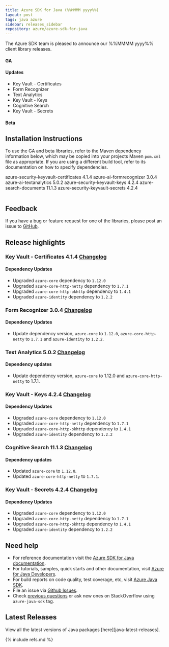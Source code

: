 ```yaml
---
title: Azure SDK for Java (%%MMMM yyyy%%)
layout: post
tags: java azure
sidebar: releases_sidebar
repository: azure/azure-sdk-for-java
---
```


<!--
azure-security-keyvault-certificates:4.1.4
azure-ai-formrecognizer:3.0.4
azure-ai-textanalytics:5.0.2
azure-security-keyvault-keys:4.2.4
azure-search-documents:11.1.3
azure-security-keyvault-secrets:4.2.4

[pattern]: # (${PackageName}:${PackageVersion})
-->

The Azure SDK team is pleased to announce our %%MMMM yyyy%% client library releases.

#### GA

[pattern.ga]: # (- ${PackageFriendlyName})

#### Updates

- Key Vault - Certificates
- Form Recognizer
- Text Analytics
- Key Vault - Keys
- Cognitive Search
- Key Vault - Secrets

[pattern.patch]: # (- ${PackageFriendlyName})

#### Beta

[pattern.beta]: # (- ${PackageFriendlyName})

## Installation Instructions

To use the GA and beta libraries, refer to the Maven dependency information below, which may be copied into your projects Maven `pom.xml` file as appropriate. If you are using a different build tool, refer to its documentation on how to specify dependencies.


<dependency>
  <groupId></groupId>
  <artifactId>azure-security-keyvault-certificates</artifactId>
  <version>4.1.4</version>
</dependency>

<dependency>
  <groupId></groupId>
  <artifactId>azure-ai-formrecognizer</artifactId>
  <version>3.0.4</version>
</dependency>

<dependency>
  <groupId></groupId>
  <artifactId>azure-ai-textanalytics</artifactId>
  <version>5.0.2</version>
</dependency>

<dependency>
  <groupId></groupId>
  <artifactId>azure-security-keyvault-keys</artifactId>
  <version>4.2.4</version>
</dependency>

<dependency>
  <groupId></groupId>
  <artifactId>azure-search-documents</artifactId>
  <version>11.1.3</version>
</dependency>

<dependency>
  <groupId></groupId>
  <artifactId>azure-security-keyvault-secrets</artifactId>
  <version>4.2.4</version>
</dependency>

```xml
```

[pattern]: # (`n<dependency>`n  <groupId>${GroupId}</groupId>`n  <artifactId>${PackageName}</artifactId>`n  <version>${PackageVersion}</version>`n</dependency>)

## Feedback

If you have a bug or feature request for one of the libraries, please post an issue to [GitHub](https://github.com/azure/azure-sdk-for-java/issues).

## Release highlights

### Key Vault - Certificates 4.1.4 [Changelog](https://github.com/Azure/azure-sdk-for-/blob/azure-security-keyvault-certificates_4.1.4/sdk/keyvault/azure-security-keyvault-certificates/CHANGELOG.md#414-2021-01-15)
#### Dependency Updates
- Upgraded `azure-core` dependency to `1.12.0`
- Upgraded `azure-core-http-netty` dependency to `1.7.1`
- Upgraded `azure-core-http-okhttp` dependency to `1.4.1`
- Upgraded `azure-identity` dependency to `1.2.2`

### Form Recognizer 3.0.4 [Changelog](https://github.com/Azure/azure-sdk-for-/blob/azure-ai-formrecognizer_3.0.4/sdk/formrecognizer/azure-ai-formrecognizer/CHANGELOG.md#304-2021-01-14)
#### Dependency Updates
- Update dependency version, `azure-core` to `1.12.0`, `azure-core-http-netty` to `1.7.1` and `azure-identity` to `1.2.2`.

### Text Analytics 5.0.2 [Changelog](https://github.com/Azure/azure-sdk-for-/blob/azure-ai-textanalytics_5.0.2/sdk/textanalytics/azure-ai-textanalytics/CHANGELOG.md#502-2021-01-14)
#### Dependency updates
- Update dependency version, `azure-core` to 1.12.0 and `azure-core-http-netty` to 1.7.1.

### Key Vault - Keys 4.2.4 [Changelog](https://github.com/Azure/azure-sdk-for-/blob/azure-security-keyvault-keys_4.2.4/sdk/keyvault/azure-security-keyvault-keys/CHANGELOG.md#424-2021-01-15)
#### Dependency Updates
- Upgraded `azure-core` dependency to `1.12.0`
- Upgraded `azure-core-http-netty` dependency to `1.7.1`
- Upgraded `azure-core-http-okhttp` dependency to `1.4.1`
- Upgraded `azure-identity` dependency to `1.2.2`

### Cognitive Search 11.1.3 [Changelog](https://github.com/Azure/azure-sdk-for-/blob/azure-search-documents_11.1.3/sdk/search/azure-search-documents/CHANGELOG.md#1113-2021-01-15)
#### Dependency updates

- Updated `azure-core` to `1.12.0`.
- Updated `azure-core-http-netty` to `1.7.1`.

### Key Vault - Secrets 4.2.4 [Changelog](https://github.com/Azure/azure-sdk-for-/blob/azure-security-keyvault-secrets_4.2.4/sdk/keyvault/azure-security-keyvault-secrets/CHANGELOG.md#424-2021-01-15)
#### Dependency Updates
- Upgraded `azure-core` dependency to `1.12.0`
- Upgraded `azure-core-http-netty` dependency to `1.7.1`
- Upgraded `azure-core-http-okhttp` dependency to `1.4.1`
- Upgraded `azure-identity` dependency to `1.2.2`


[pattern]: # (### ${PackageFriendlyName} ${PackageVersion} [Changelog]${ChangelogUrl}`n${HighlightsBody}`n)

## Need help

- For reference documentation visit the [Azure SDK for Java documentation](https://azure.github.io/azure-sdk-for-java/).
- For tutorials, samples, quick starts and other documentation, visit [Azure for Java Developers](https://docs.microsoft.com/java/azure/).
- For build reports on code quality, test coverage, etc, visit [Azure Java SDK](https://azuresdkartifacts.blob.core.windows.net/azure-sdk-for-java/index.html).
- File an issue via [Github Issues](https://github.com/Azure/azure-sdk-for-java/issues/new/choose).
- Check [previous questions](https://stackoverflow.com/questions/tagged/azure-java-sdk) or ask new ones on StackOverflow using `azure-java-sdk` tag.

## Latest Releases

View all the latest versions of Java packages [here][java-latest-releases].

{% include refs.md %}
